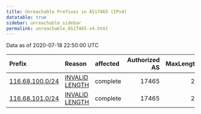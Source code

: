 ```yaml
---
title: Unreachable Prefixes in AS17465 (IPv4)
datatable: true
sidebar: unreachable_sidebar
permalink: unreachable_AS17465-v4.html
---
```


Data as of 2020-07-18 22:50:00 UTC


<div class="datatable-begin"></div>

| Prefix                                                   | Reason                                                                                                    | affected   |   Authorized AS |   MaxLength | Anchor                                       |   unreachable /24s |
|:---------------------------------------------------------|:----------------------------------------------------------------------------------------------------------|:-----------|----------------:|------------:|:---------------------------------------------|-------------------:|
| [116.68.100.0/24](https://stat.ripe.net/116.68.100.0/24) | [INVALID LENGTH](https://rpki-validator.ripe.net/announcement-preview?asn=AS17465&prefix=116.68.100.0/24) | complete   |           17465 |          23 | [APNIC](unreachable_APNIC_RPKI_Root-v4.html) |                  1 |
| [116.68.101.0/24](https://stat.ripe.net/116.68.101.0/24) | [INVALID LENGTH](https://rpki-validator.ripe.net/announcement-preview?asn=AS17465&prefix=116.68.101.0/24) | complete   |           17465 |          23 | [APNIC](unreachable_APNIC_RPKI_Root-v4.html) |                  1 |

<div class="datatable-end"></div>
